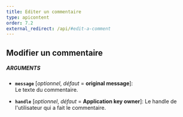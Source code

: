 ```yaml
---
title: Editer un commentaire
type: apicontent
order: 7.2
external_redirect: /api/#edit-a-comment
---
```


## Modifier un commentaire

##### ARGUMENTS
* **`message`** [*optionnel*, *défaut* = **original message**]:  
    Le texte du commentaire.

* **`handle`** [*optionnel*, *défaut* = **Application key owner**]: 
    Le handle de l'utilisateur qui a fait le commentaire.

